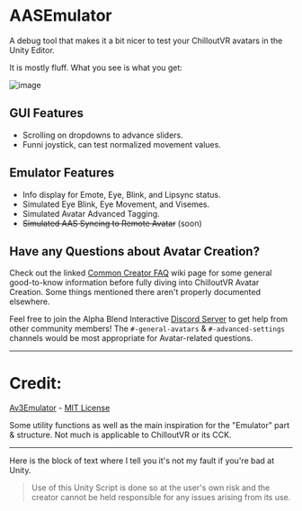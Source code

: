 # AASEmulator

A debug tool that makes it a bit nicer to test your ChilloutVR avatars in the Unity Editor.

It is mostly fluff. What you see is what you get:

![image](https://github.com/NotAKidOnSteam/AASEmulator/assets/37721153/00fbd576-a1c6-4b03-819b-52f26ad1ad9d)

## GUI Features
* Scrolling on dropdowns to advance sliders.
* Funni joystick, can test normalized movement values.

## Emulator Features
- Info display for Emote, Eye, Blink, and Lipsync status.
- Simulated Eye Blink, Eye Movement, and Visemes.
- Simulated Avatar Advanced Tagging.
- ~~Simulated AAS Syncing to Remote Avatar~~ (soon)

## Have any Questions about Avatar Creation?
Check out the linked [Common Creator FAQ](https://github.com/NotAKidOnSteam/AASEmulator/wiki/Common-Creator-FAQ) wiki page for some general good-to-know information before fully diving into ChilloutVR Avatar Creation. Some things mentioned there aren't properly documented elsewhere.

Feel free to join the Alpha Blend Interactive [Discord Server](https://discord.com/invite/abi) to get help from other community members!
The `#-general-avatars` & `#-advanced-settings` channels would be most appropriate for Avatar-related questions.

------

# Credit:

[Av3Emulator](https://github.com/lyuma/Av3Emulator) - [MIT License](https://github.com/lyuma/Av3Emulator/blob/master/LICENSE.txt)

Some utility functions as well as the main inspiration for the "Emulator" part & structure. Not much is applicable to ChilloutVR or its CCK.

---

Here is the block of text where I tell you it's not my fault if you're bad at Unity.

> Use of this Unity Script is done so at the user's own risk and the creator cannot be held responsible for any issues arising from its use.

